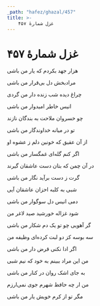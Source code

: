 ```yaml
---
_path: "hafez/ghazal/457"
title: >-
    غزل شمارهٔ ۴۵۷
---
```

# غزل شمارهٔ ۴۵۷

<div class="b" id="bn1"><div class="m1"><p>هزار جهد بکردم که یار من باشی</p></div>
<div class="m2"><p>مرادبخش دل بی‌قرار من باشی</p></div></div>
<div class="b" id="bn2"><div class="m1"><p>چراغ دیده شب زنده دار من گردی</p></div>
<div class="m2"><p>انیس خاطر امیدوار من باشی</p></div></div>
<div class="b" id="bn3"><div class="m1"><p>چو خسروان ملاحت به بندگان نازند</p></div>
<div class="m2"><p>تو در میانه خداوندگار من باشی</p></div></div>
<div class="b" id="bn4"><div class="m1"><p>از آن عقیق که خونین دلم ز عشوه او</p></div>
<div class="m2"><p>اگر کنم گله‌ای غمگسار من باشی</p></div></div>
<div class="b" id="bn5"><div class="m1"><p>در آن چمن که بتان دست عاشقان گیرند</p></div>
<div class="m2"><p>گرت ز دست برآید نگار من باشی</p></div></div>
<div class="b" id="bn6"><div class="m1"><p>شبی به کلبه احزان عاشقان آیی</p></div>
<div class="m2"><p>دمی انیس دل سوگوار من باشی</p></div></div>
<div class="b" id="bn7"><div class="m1"><p>شود غزاله خورشید صید لاغر من</p></div>
<div class="m2"><p>گر آهویی چو تو یک دم شکار من باشی</p></div></div>
<div class="b" id="bn8"><div class="m1"><p>سه بوسه کز دو لبت کرده‌ای وظیفه من</p></div>
<div class="m2"><p>اگر ادا نکنی قرض دار من باشی</p></div></div>
<div class="b" id="bn9"><div class="m1"><p>من این مراد ببینم به خود که نیم شبی</p></div>
<div class="m2"><p>به جای اشک روان در کنار من باشی</p></div></div>
<div class="b" id="bn10"><div class="m1"><p>من ار چه حافظ شهرم جوی نمی‌ارزم</p></div>
<div class="m2"><p>مگر تو از کرم خویش یار من باشی</p></div></div>

